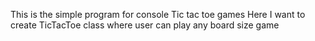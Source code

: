 This is the simple program for console Tic tac toe games
Here I want to create TicTacToe class where user can play any board size game
